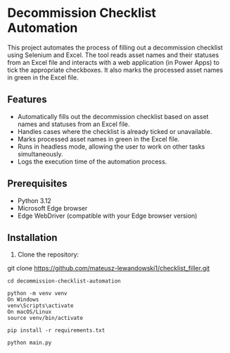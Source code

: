 # Decommission Checklist Automation

This project automates the process of filling out a decommission checklist using Selenium and Excel. The tool reads asset names and their statuses from an Excel file and interacts with a web application (in Power Apps) to tick the appropriate checkboxes. It also marks the processed asset names in green in the Excel file.

## Features

- Automatically fills out the decommission checklist based on asset names and statuses from an Excel file.
- Handles cases where the checklist is already ticked or unavailable.
- Marks processed asset names in green in the Excel file.
- Runs in headless mode, allowing the user to work on other tasks simultaneously.
- Logs the execution time of the automation process.

## Prerequisites

- Python 3.12
- Microsoft Edge browser
- Edge WebDriver (compatible with your Edge browser version)

## Installation

1. Clone the repository:

git clone https://github.com/mateusz-lewandowski1/checklist_filler.git

```
cd decommission-checklist-automation

python -m venv venv
On Windows
venv\Scripts\activate
On macOS/Linux
source venv/bin/activate

pip install -r requirements.txt

python main.py
```
